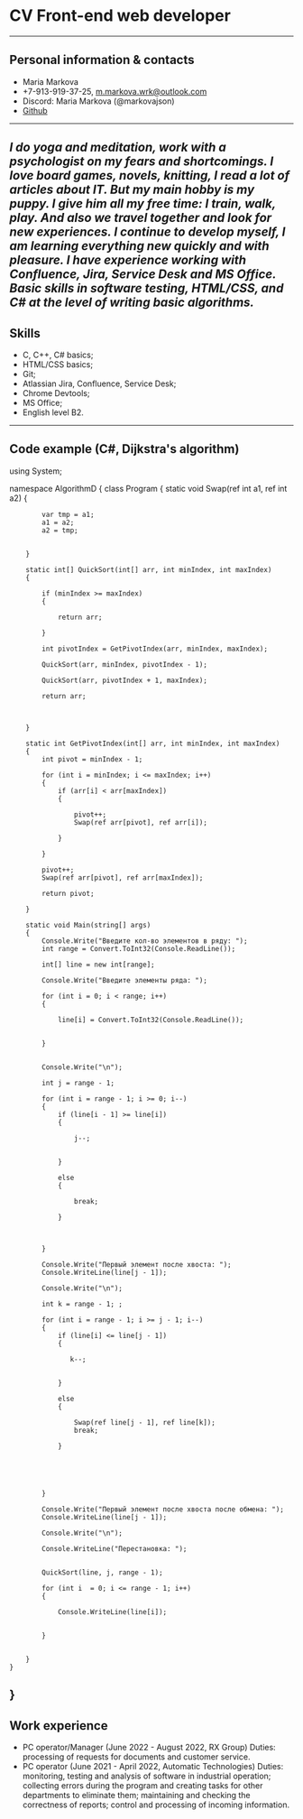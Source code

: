 #  CV Front-end web developer
---
## Personal information & contacts
* Maria Markova
* +7-913-919-37-25, m.markova.wrk@outlook.com
* Discord: Maria Markova (@markovajson)
* [Github](https://github.com/markovajson)
---
*I do yoga and meditation, work with a psychologist on my fears and shortcomings. I love board games, novels, knitting, I read a lot of articles about IT. But my main hobby is my puppy. I give him all my free time: I train, walk, play. And also we travel together and look for new experiences.
I continue to develop myself, I am learning everything new quickly and with pleasure.
I have experience working with Confluence, Jira, Service Desk and MS Office. Basic skills in software testing, HTML/CSS, and C# at the level of writing basic algorithms.*
---
## Skills
* C, C++, C# basics;
* HTML/CSS basics;
* Git;
* Atlassian Jira, Confluence, Service Desk;
* Chrome Devtools;
* MS Office;
* English level B2.
---
## Code example (C#, Dijkstra's algorithm)
using System;

namespace AlgorithmD
{
    class Program 
    {
        static void Swap(ref int a1, ref int a2)
        {

            var tmp = a1;
            a1 = a2;
            a2 = tmp;


        }

        static int[] QuickSort(int[] arr, int minIndex, int maxIndex)
        {

            if (minIndex >= maxIndex)
            {

                return arr;

            }

            int pivotIndex = GetPivotIndex(arr, minIndex, maxIndex);

            QuickSort(arr, minIndex, pivotIndex - 1);

            QuickSort(arr, pivotIndex + 1, maxIndex);

            return arr;



        }

        static int GetPivotIndex(int[] arr, int minIndex, int maxIndex)
        {
            int pivot = minIndex - 1;

            for (int i = minIndex; i <= maxIndex; i++)
            {
                if (arr[i] < arr[maxIndex])
                {

                    pivot++;
                    Swap(ref arr[pivot], ref arr[i]);

                }

            }

            pivot++;
            Swap(ref arr[pivot], ref arr[maxIndex]);

            return pivot;

        }

        static void Main(string[] args)
        {
            Console.Write("Введите кол-во элементов в ряду: ");
            int range = Convert.ToInt32(Console.ReadLine());

            int[] line = new int[range];

            Console.Write("Введите элементы ряда: ");

            for (int i = 0; i < range; i++)
            {
           
                line[i] = Convert.ToInt32(Console.ReadLine()); 
                

            }


            Console.Write("\n");
            
            int j = range - 1;

            for (int i = range - 1; i >= 0; i--)
            {
                if (line[i - 1] >= line[i])
                {

                    j--;


                }

                else
                {

                    break;

                }



            }

            Console.Write("Первый элемент после хвоста: ");
            Console.WriteLine(line[j - 1]);

            Console.Write("\n");
            
            int k = range - 1; ;

            for (int i = range - 1; i >= j - 1; i--)
            {
                if (line[i] <= line[j - 1])
                {

                   k--;


                }

                else
                {

                    Swap(ref line[j - 1], ref line[k]);
                    break;

                }

               



            }

            Console.Write("Первый элемент после хвоста после обмена: ");
            Console.WriteLine(line[j - 1]);

            Console.Write("\n");

            Console.WriteLine("Перестановка: ");


            QuickSort(line, j, range - 1);

            for (int i  = 0; i <= range - 1; i++)
            {

                Console.WriteLine(line[i]);


            }


        }
    }
}
---
## Work experience
* PC operator/Manager (June 2022 - August 2022, RX Group) 
Duties:
processing of requests for documents and customer service.
* PC operator (June 2021 - April 2022, Automatic Technologies)
Duties:
monitoring, testing and analysis of software in industrial operation;
collecting errors during the program and creating tasks for other departments to eliminate them;
maintaining and checking the correctness of reports;
control and processing of incoming information.
